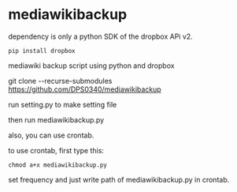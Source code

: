 # mediawikibackup

dependency is only a python SDK of the dropbox APi v2.

```pip install dropbox```

mediawiki backup script using python and dropbox

git clone --recurse-submodules https://github.com/DPS0340/mediawikibackup

run setting.py to make setting file

then run mediawikibackup.py

also, you can use crontab.

to use crontab, first type this:

```chmod a+x mediawikibackup.py```

set frequency and just write path of mediawikibackup.py in crontab.
